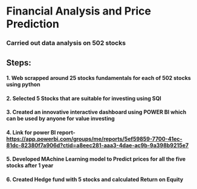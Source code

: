# Financial Analysis and Price Prediction

### Carried out data analysis on 502 stocks

## Steps:
#### 1. Web scrapped around 25 stocks fundamentals for each of 502 stocks using python
#### 2. Selected 5 Stocks that are suitable for investing using SQl
#### 3. Created an innovative interactive dashboard using POWER BI which can be used by anyone for value investing
#### 4. Link for power BI report- https://app.powerbi.com/groups/me/reports/5ef59859-7700-41ec-81dc-82380f7a906d?ctid=a8eec281-aaa3-4dae-ac9b-9a398b9215e7
#### 5. Developed MAchine Learning model to Predict prices for all the five stocks after 1 year 
#### 6. Created Hedge fund with 5 stocks and calculated Return on Equity

